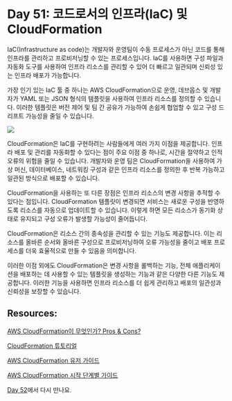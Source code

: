 # Day 51: 코드로서의 인프라(IaC) 및 CloudFormation

IaC(Infrastructure as code)는 개발자와 운영팀이 수동 프로세스가 아닌 코드를 통해 인프라를 관리하고 프로비저닝할 수 있는 프로세스입니다. IaC를 사용하면 구성 파일과 자동화 도구를 사용하여 인프라 리소스를 관리할 수 있어 더 빠르고 일관되며 신뢰성 있는 인프라 배포가 가능합니다.

가장 인기 있는 IaC 툴 중 하나는 AWS CloudFormation으로 운영, 데브옵스 및 개발자가 YAML 또는 JSON 형식의 템플릿을 사용하여 인프라 리소스를 정의할 수 있습니다. 이러한 템플릿은 버전 제어 및 팀 간 공유가 가능하여 손쉽게 협업할 수 있고 구성 드리프트 가능성을 줄일 수 있습니다.

![](../../images/day51-1.png)  

CloudFormation은 IaC를 구현하려는 사람들에게 여러 가지 이점을 제공합니다. 인프라 배포 및 관리를 자동화할 수 있다는 점이 주요 이점 중 하나로, 시간을 절약하고 인적 오류의 위험을 줄일 수 있습니다. 개발자와 운영 팀은 CloudFormation을 사용하여 가상 머신, 데이터베이스, 네트워킹 구성과 같은 인프라 리소스를 정의한 후 반복 가능하고 일관된 방식으로 배포할 수 있습니다.

CloudFormation을 사용하는 또 다른 장점은 인프라 리소스의 변경 사항을 추적할 수 있다는 점입니다. CloudFormation 템플릿이 변경되면 서비스는 새로운 구성을 반영하도록 리소스를 자동으로 업데이트할 수 있습니다. 이렇게 하면 모든 리소스가 동기화 상태로 유지되고 구성 오류가 발생할 가능성이 줄어듭니다.

CloudFormation은 리소스 간의 종속성을 관리할 수 있는 기능도 제공합니다. 이는 리소스를 올바른 순서와 올바른 구성으로 프로비저닝하여 오류 가능성을 줄이고 배포 프로세스를 더욱 효율적으로 만들 수 있음을 의미합니다.

이러한 이점 외에도 CloudFormation은 변경 사항을 롤백하는 기능, 전체 애플리케이션을 배포하는 데 사용할 수 있는 템플릿을 생성하는 기능과 같은 다양한 다른 기능도 제공합니다. 이러한 기능을 사용하면 인프라 리소스를 더 쉽게 관리하고 배포의 일관성과 신뢰성을 보장할 수 있습니다.

## Resources:

[AWS CloudFormation이 무엇인가? Pros & Cons?](https://youtu.be/0Sh9OySCyb4)

[CloudFormation 튜토리얼](https://www.youtube.com/live/gJjHK28b0cM)

[AWS CloudFormation 유저 가이드](https://docs.aws.amazon.com/AWSCloudFormation/latest/UserGuide/Welcome.html)

[AWS CloudFormation 시작 단계별 가이드](https://aws.amazon.com/cloudformation/getting-started/) 

[Day 52](day52.md)에서 다시 만나요.